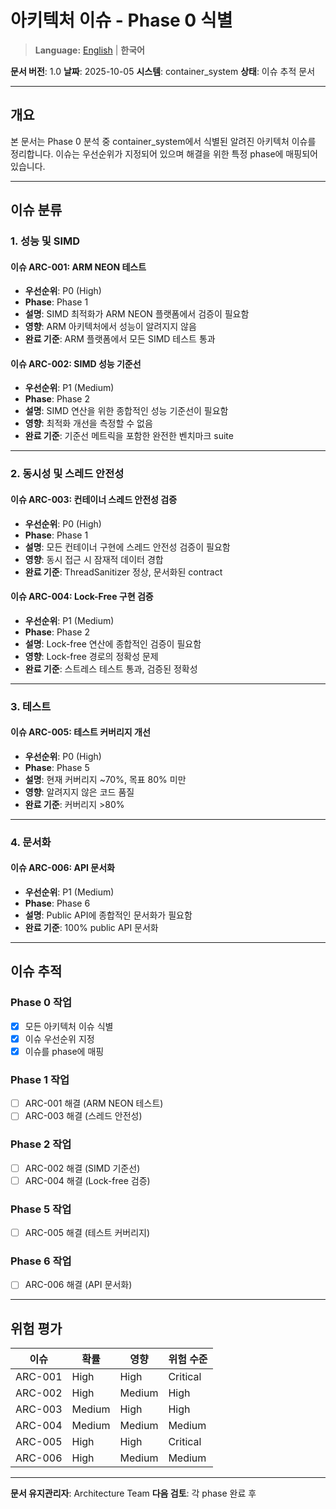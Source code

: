 # 아키텍처 이슈 - Phase 0 식별

> **Language:** [English](ARCHITECTURE_ISSUES.md) | **한국어**

**문서 버전**: 1.0
**날짜**: 2025-10-05
**시스템**: container_system
**상태**: 이슈 추적 문서

---

## 개요

본 문서는 Phase 0 분석 중 container_system에서 식별된 알려진 아키텍처 이슈를 정리합니다. 이슈는 우선순위가 지정되어 있으며 해결을 위한 특정 phase에 매핑되어 있습니다.

---

## 이슈 분류

### 1. 성능 및 SIMD

#### 이슈 ARC-001: ARM NEON 테스트
- **우선순위**: P0 (High)
- **Phase**: Phase 1
- **설명**: SIMD 최적화가 ARM NEON 플랫폼에서 검증이 필요함
- **영향**: ARM 아키텍처에서 성능이 알려지지 않음
- **완료 기준**: ARM 플랫폼에서 모든 SIMD 테스트 통과

#### 이슈 ARC-002: SIMD 성능 기준선
- **우선순위**: P1 (Medium)
- **Phase**: Phase 2
- **설명**: SIMD 연산을 위한 종합적인 성능 기준선이 필요함
- **영향**: 최적화 개선을 측정할 수 없음
- **완료 기준**: 기준선 메트릭을 포함한 완전한 벤치마크 suite

---

### 2. 동시성 및 스레드 안전성

#### 이슈 ARC-003: 컨테이너 스레드 안전성 검증
- **우선순위**: P0 (High)
- **Phase**: Phase 1
- **설명**: 모든 컨테이너 구현에 스레드 안전성 검증이 필요함
- **영향**: 동시 접근 시 잠재적 데이터 경합
- **완료 기준**: ThreadSanitizer 정상, 문서화된 contract

#### 이슈 ARC-004: Lock-Free 구현 검증
- **우선순위**: P1 (Medium)
- **Phase**: Phase 2
- **설명**: Lock-free 연산에 종합적인 검증이 필요함
- **영향**: Lock-free 경로의 정확성 문제
- **완료 기준**: 스트레스 테스트 통과, 검증된 정확성

---

### 3. 테스트

#### 이슈 ARC-005: 테스트 커버리지 개선
- **우선순위**: P0 (High)
- **Phase**: Phase 5
- **설명**: 현재 커버리지 ~70%, 목표 80% 미만
- **영향**: 알려지지 않은 코드 품질
- **완료 기준**: 커버리지 >80%

---

### 4. 문서화

#### 이슈 ARC-006: API 문서화
- **우선순위**: P1 (Medium)
- **Phase**: Phase 6
- **설명**: Public API에 종합적인 문서화가 필요함
- **완료 기준**: 100% public API 문서화

---

## 이슈 추적

### Phase 0 작업
- [x] 모든 아키텍처 이슈 식별
- [x] 이슈 우선순위 지정
- [x] 이슈를 phase에 매핑

### Phase 1 작업
- [ ] ARC-001 해결 (ARM NEON 테스트)
- [ ] ARC-003 해결 (스레드 안전성)

### Phase 2 작업
- [ ] ARC-002 해결 (SIMD 기준선)
- [ ] ARC-004 해결 (Lock-free 검증)

### Phase 5 작업
- [ ] ARC-005 해결 (테스트 커버리지)

### Phase 6 작업
- [ ] ARC-006 해결 (API 문서화)

---

## 위험 평가

| 이슈 | 확률 | 영향 | 위험 수준 |
|-------|------------|--------|------------|
| ARC-001 | High | High | Critical |
| ARC-002 | High | Medium | High |
| ARC-003 | Medium | High | High |
| ARC-004 | Medium | Medium | Medium |
| ARC-005 | High | High | Critical |
| ARC-006 | High | Medium | Medium |

---

**문서 유지관리자**: Architecture Team
**다음 검토**: 각 phase 완료 후
